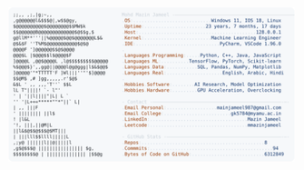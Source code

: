 <picture>
  <source srcset="https://raw.githubusercontent.com/mmazinjameel/mmazinjameel/main/dark_mode.svg?v=1750623056" media="(prefers-color-scheme: dark)">
  <img src="https://raw.githubusercontent.com/mmazinjameel/mmazinjameel/main/light_mode.svg?v=1750623056">
</picture>
